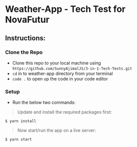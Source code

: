 
# Weather-App - Tech Test for NovaFutur

## Instructions:

### Clone the Repo

- Clone this repo to your local machine using `https://github.com/SunnyAjimalJS/3-in-1-Tech-Tests.git`
- `cd` in to weather-app directory from your terminal
- `code .` to open up the code in your code editor

### Setup

- Run the below two commands:

> Update and install the required packages first:

```shell
$ yarn install 
```
> Now start/run the app on a live server:

```shell
$ yarn start
```
